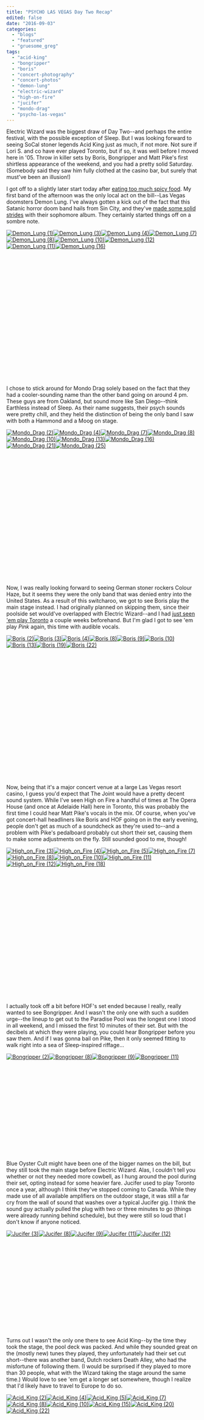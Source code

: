 ```yaml
---
title: "PSYCHO LAS VEGAS Day Two Recap"
edited: false
date: "2016-09-03"
categories:
  - "blogs"
  - "featured"
  - "gruesome_greg"
tags:
  - "acid-king"
  - "bongripper"
  - "boris"
  - "concert-photography"
  - "concert-photos"
  - "demon-lung"
  - "electric-wizard"
  - "high-on-fire"
  - "jucifer"
  - "mondo-drag"
  - "psycho-las-vegas"
---
```


Electric Wizard was the biggest draw of Day Two--and perhaps the entire festival, with the possible exception of Sleep. But I was looking forward to seeing SoCal stoner legends Acid King just as much, if not more. Not sure if Lori S. and co have ever played Toronto, but if so, it was well before I moved here in '05. Throw in killer sets by Boris, Bongripper and Matt Pike's first shirtless appearance of the weekend, and you had a pretty solid Saturday. (Somebody said they saw him fully clothed at the casino bar, but surely that must've been an illusion!)

I got off to a slightly later start today after [eating too much spicy food](https://gruesomechews.com/2016/08/30/eating-las-vegas/). My first band of the afternoon was the only local act on the bill--Las Vegas doomsters Demon Lung. I've always gotten a kick out of the fact that this Satanic horror doom band hails from Sin City, and they've [made some solid strides](https://hellbound.ca/2015/06/demon-lung-a-dracula/) with their sophomore album. They certainly started things off on a sombre note.

[![Demon_Lung (1)](https://hellbound.ca/wp-content/uploads/2016/09/Demon_Lung-1-150x150.jpg)](https://hellbound.ca/wp-content/uploads/2016/09/Demon_Lung-1.jpg)[![Demon_Lung (3)](https://hellbound.ca/wp-content/uploads/2016/09/Demon_Lung-3-150x150.jpg)](https://hellbound.ca/wp-content/uploads/2016/09/Demon_Lung-3.jpg)[![Demon_Lung (4)](https://hellbound.ca/wp-content/uploads/2016/09/Demon_Lung-4-150x150.jpg)](https://hellbound.ca/wp-content/uploads/2016/09/Demon_Lung-4.jpg)[![Demon_Lung (7)](https://hellbound.ca/wp-content/uploads/2016/09/Demon_Lung-7-150x150.jpg)](https://hellbound.ca/wp-content/uploads/2016/09/Demon_Lung-7.jpg)[![Demon_Lung (8)](https://hellbound.ca/wp-content/uploads/2016/09/Demon_Lung-8-150x150.jpg)](https://hellbound.ca/wp-content/uploads/2016/09/Demon_Lung-8.jpg)[![Demon_Lung (10)](https://hellbound.ca/wp-content/uploads/2016/09/Demon_Lung-10-150x150.jpg)](https://hellbound.ca/wp-content/uploads/2016/09/Demon_Lung-10.jpg)[![Demon_Lung (12)](https://hellbound.ca/wp-content/uploads/2016/09/Demon_Lung-12-150x150.jpg)](https://hellbound.ca/wp-content/uploads/2016/09/Demon_Lung-12.jpg)[![Demon_Lung (11)](https://hellbound.ca/wp-content/uploads/2016/09/Demon_Lung-11-150x150.jpg)](https://hellbound.ca/wp-content/uploads/2016/09/Demon_Lung-11.jpg)[![Demon_Lung (16)](https://hellbound.ca/wp-content/uploads/2016/09/Demon_Lung-16-150x150.jpg)](https://hellbound.ca/wp-content/uploads/2016/09/Demon_Lung-16.jpg)

 

 

 

 

 

 

 

 

 

 

 

I chose to stick around for Mondo Drag solely based on the fact that they had a cooler-sounding name than the other band going on around 4 pm. These guys are from Oakland, but sound more like San Diego--think Earthless instead of Sleep. As their name suggests, their psych sounds were pretty chill, and they held the distinction of being the only band I saw with both a Hammond and a Moog on stage.

[![Mondo_Drag (2)](https://hellbound.ca/wp-content/uploads/2016/09/Mondo_Drag-2-150x150.jpg)](https://hellbound.ca/wp-content/uploads/2016/09/Mondo_Drag-2.jpg)[![Mondo_Drag (4)](https://hellbound.ca/wp-content/uploads/2016/09/Mondo_Drag-4-150x150.jpg)](https://hellbound.ca/wp-content/uploads/2016/09/Mondo_Drag-4.jpg)[![Mondo_Drag (7)](https://hellbound.ca/wp-content/uploads/2016/09/Mondo_Drag-7-150x150.jpg)](https://hellbound.ca/wp-content/uploads/2016/09/Mondo_Drag-7.jpg)[![Mondo_Drag (8)](https://hellbound.ca/wp-content/uploads/2016/09/Mondo_Drag-8-150x150.jpg)](https://hellbound.ca/wp-content/uploads/2016/09/Mondo_Drag-8.jpg)[![Mondo_Drag (10)](https://hellbound.ca/wp-content/uploads/2016/09/Mondo_Drag-10-150x150.jpg)](https://hellbound.ca/wp-content/uploads/2016/09/Mondo_Drag-10.jpg)[![Mondo_Drag (13)](https://hellbound.ca/wp-content/uploads/2016/09/Mondo_Drag-13-150x150.jpg)](https://hellbound.ca/wp-content/uploads/2016/09/Mondo_Drag-13.jpg)[![Mondo_Drag (16)](https://hellbound.ca/wp-content/uploads/2016/09/Mondo_Drag-16-150x150.jpg)](https://hellbound.ca/wp-content/uploads/2016/09/Mondo_Drag-16.jpg)[![Mondo_Drag (21)](https://hellbound.ca/wp-content/uploads/2016/09/Mondo_Drag-21-150x150.jpg)](https://hellbound.ca/wp-content/uploads/2016/09/Mondo_Drag-21.jpg)[![Mondo_Drag (25)](https://hellbound.ca/wp-content/uploads/2016/09/Mondo_Drag-25-150x150.jpg)](https://hellbound.ca/wp-content/uploads/2016/09/Mondo_Drag-25.jpg)

 

 

 

 

 

 

 

 

 

 

 

Now, I was really looking forward to seeing German stoner rockers Colour Haze, but it seems they were the only band that was denied entry into the United States. As a result of this switcharoo, we got to see Boris play the main stage instead. I had originally planned on skipping them, since their poolside set would've overlapped with Electric Wizard--and I had [just seen 'em play Toronto](https://hellbound.ca/2016/08/amateur-concert-photography-hour-boris-comet-control-lees-palace-august-11-2016/) a couple weeks beforehand. But I'm glad I got to see 'em play _Pink_ again, this time with audible vocals.

[![Boris (2)](https://hellbound.ca/wp-content/uploads/2016/09/Boris-2-150x150.jpg)](https://hellbound.ca/wp-content/uploads/2016/09/Boris-2.jpg)[![Boris (3)](https://hellbound.ca/wp-content/uploads/2016/09/Boris-3-150x150.jpg)](https://hellbound.ca/wp-content/uploads/2016/09/Boris-3.jpg)[![Boris (4)](https://hellbound.ca/wp-content/uploads/2016/09/Boris-4-150x150.jpg)](https://hellbound.ca/wp-content/uploads/2016/09/Boris-4.jpg)[![Boris (8)](https://hellbound.ca/wp-content/uploads/2016/09/Boris-8-150x150.jpg)](https://hellbound.ca/wp-content/uploads/2016/09/Boris-8.jpg)[![Boris (9)](https://hellbound.ca/wp-content/uploads/2016/09/Boris-9-150x150.jpg)](https://hellbound.ca/wp-content/uploads/2016/09/Boris-9.jpg)[![Boris (10)](https://hellbound.ca/wp-content/uploads/2016/09/Boris-10-150x150.jpg)](https://hellbound.ca/wp-content/uploads/2016/09/Boris-10.jpg)[![Boris (13)](https://hellbound.ca/wp-content/uploads/2016/09/Boris-13-150x150.jpg)](https://hellbound.ca/wp-content/uploads/2016/09/Boris-13.jpg)[![Boris (19)](https://hellbound.ca/wp-content/uploads/2016/09/Boris-19-150x150.jpg)](https://hellbound.ca/wp-content/uploads/2016/09/Boris-19.jpg)[![Boris (22)](https://hellbound.ca/wp-content/uploads/2016/09/Boris-22-150x150.jpg)](https://hellbound.ca/wp-content/uploads/2016/09/Boris-22.jpg)

 

 

 

 

 

 

 

 

 

 

 

Now, being that it's a major concert venue at a large Las Vegas resort casino, I guess you'd expect that The Joint would have a pretty decent sound system. While I've seen High on Fire a handful of times at The Opera House (and once at Adelaide Hall) here in Toronto, this was probably the first time I could hear Matt Pike's vocals in the mix. Of course, when you've got concert-hall headliners like Boris and HOF going on in the early evening, people don't get as much of a soundcheck as they're used to--and a problem with Pike's pedalboard probably cut short their set, causing them to make some adjustments on the fly. Still sounded good to me, though!

[![High_on_Fire (3)](https://hellbound.ca/wp-content/uploads/2016/09/High_on_Fire-3-150x150.jpg)](https://hellbound.ca/wp-content/uploads/2016/09/High_on_Fire-3.jpg)[![High_on_Fire (4)](https://hellbound.ca/wp-content/uploads/2016/09/High_on_Fire-4-150x150.jpg)](https://hellbound.ca/wp-content/uploads/2016/09/High_on_Fire-4.jpg)[![High_on_Fire (5)](https://hellbound.ca/wp-content/uploads/2016/09/High_on_Fire-5-150x150.jpg)](https://hellbound.ca/wp-content/uploads/2016/09/High_on_Fire-5.jpg)[![High_on_Fire (7)](https://hellbound.ca/wp-content/uploads/2016/09/High_on_Fire-7-150x150.jpg)](https://hellbound.ca/wp-content/uploads/2016/09/High_on_Fire-7.jpg)[![High_on_Fire (8)](https://hellbound.ca/wp-content/uploads/2016/09/High_on_Fire-8-150x150.jpg)](https://hellbound.ca/wp-content/uploads/2016/09/High_on_Fire-8.jpg)[![High_on_Fire (10)](https://hellbound.ca/wp-content/uploads/2016/09/High_on_Fire-10-150x150.jpg)](https://hellbound.ca/wp-content/uploads/2016/09/High_on_Fire-10.jpg)[![High_on_Fire (11)](https://hellbound.ca/wp-content/uploads/2016/09/High_on_Fire-11-150x150.jpg)](https://hellbound.ca/wp-content/uploads/2016/09/High_on_Fire-11.jpg)[![High_on_Fire (12)](https://hellbound.ca/wp-content/uploads/2016/09/High_on_Fire-12-150x150.jpg)](https://hellbound.ca/wp-content/uploads/2016/09/High_on_Fire-12.jpg)[![High_on_Fire (18)](https://hellbound.ca/wp-content/uploads/2016/09/High_on_Fire-18-150x150.jpg)](https://hellbound.ca/wp-content/uploads/2016/09/High_on_Fire-18.jpg)

 

 

 

 

 

 

 

 

 

 

 

I actually took off a bit before HOF's set ended because I really, really wanted to see Bongripper. And I wasn't the only one with such a sudden urge--the lineup to get out to the Paradise Pool was the longest one I stood in all weekend, and I missed the first 10 minutes of their set. But with the decibels at which they were playing, you could hear Bongripper before you saw them. And if I was gonna bail on Pike, then it only seemed fitting to walk right into a sea of Sleep-inspired riffage...

[![Bongripper (2)](https://hellbound.ca/wp-content/uploads/2016/09/Bongripper-2-150x150.jpg)](https://hellbound.ca/wp-content/uploads/2016/09/Bongripper-2.jpg)[![Bongripper (8)](https://hellbound.ca/wp-content/uploads/2016/09/Bongripper-8-150x150.jpg)](https://hellbound.ca/wp-content/uploads/2016/09/Bongripper-8.jpg)[![Bongripper (9)](https://hellbound.ca/wp-content/uploads/2016/09/Bongripper-9-150x150.jpg)](https://hellbound.ca/wp-content/uploads/2016/09/Bongripper-9.jpg)[![Bongripper (11)](https://hellbound.ca/wp-content/uploads/2016/09/Bongripper-11-150x150.jpg)](https://hellbound.ca/wp-content/uploads/2016/09/Bongripper-11.jpg)

 

 

 

 

 

 

 

 

Blue Oyster Cult might have been one of the bigger names on the bill, but they still took the main stage before Electric Wizard. Alas, I couldn't tell you whether or not they needed more cowbell, as I hung around the pool during their set, opting instead for some heavier fare. Jucifer used to play Toronto once a year, although I think they've stopped coming to Canada. While they made use of all available amplifiers on the outdoor stage, it was still a far cry from the wall of sound that washes over a typical Jucifer gig. I think the sound guy actually pulled the plug with two or three minutes to go (things were already running behind schedule), but they were still so loud that I don't know if anyone noticed.

[![Jucifer (3)](https://hellbound.ca/wp-content/uploads/2016/09/Jucifer-3-150x150.jpg)](https://hellbound.ca/wp-content/uploads/2016/09/Jucifer-3.jpg)[![Jucifer (8)](https://hellbound.ca/wp-content/uploads/2016/09/Jucifer-8-150x150.jpg)](https://hellbound.ca/wp-content/uploads/2016/09/Jucifer-8.jpg)[![Jucifer (9)](https://hellbound.ca/wp-content/uploads/2016/09/Jucifer-9-150x150.jpg)](https://hellbound.ca/wp-content/uploads/2016/09/Jucifer-9.jpg)[![Jucifer (11)](https://hellbound.ca/wp-content/uploads/2016/09/Jucifer-11-150x150.jpg)](https://hellbound.ca/wp-content/uploads/2016/09/Jucifer-11.jpg)[![Jucifer (12)](https://hellbound.ca/wp-content/uploads/2016/09/Jucifer-12-150x150.jpg)](https://hellbound.ca/wp-content/uploads/2016/09/Jucifer-12.jpg)

 

 

 

 

 

 

 

 

Turns out I wasn't the only one there to see Acid King--by the time they took the stage, the pool deck was packed. And while they sounded great on the (mostly new) tunes they played, they unfortunately had their set cut short--there was another band, Dutch rockers Death Alley, who had the misfortune of following them. (I would be surprised if they played to more than 30 people, what with the Wizard taking the stage around the same time.) Would love to see 'em get a longer set somewhere, though I realize that I'd likely have to travel to Europe to do so.

[![Acid_King (2)](https://hellbound.ca/wp-content/uploads/2016/09/Acid_King-2-150x150.jpg)](https://hellbound.ca/wp-content/uploads/2016/09/Acid_King-2.jpg)[![Acid_King (4)](https://hellbound.ca/wp-content/uploads/2016/09/Acid_King-4-150x150.jpg)](https://hellbound.ca/wp-content/uploads/2016/09/Acid_King-4.jpg)[![Acid_King (5)](https://hellbound.ca/wp-content/uploads/2016/09/Acid_King-5-150x150.jpg)](https://hellbound.ca/wp-content/uploads/2016/09/Acid_King-5.jpg)[![Acid_King (7)](https://hellbound.ca/wp-content/uploads/2016/09/Acid_King-7-150x150.jpg)](https://hellbound.ca/wp-content/uploads/2016/09/Acid_King-7.jpg)[![Acid_King (8)](https://hellbound.ca/wp-content/uploads/2016/09/Acid_King-8-150x150.jpg)](https://hellbound.ca/wp-content/uploads/2016/09/Acid_King-8.jpg)[![Acid_King (10)](https://hellbound.ca/wp-content/uploads/2016/09/Acid_King-10-150x150.jpg)](https://hellbound.ca/wp-content/uploads/2016/09/Acid_King-10.jpg)[![Acid_King (15)](https://hellbound.ca/wp-content/uploads/2016/09/Acid_King-15-150x150.jpg)](https://hellbound.ca/wp-content/uploads/2016/09/Acid_King-15.jpg)[![Acid_King (20)](https://hellbound.ca/wp-content/uploads/2016/09/Acid_King-20-150x150.jpg)](https://hellbound.ca/wp-content/uploads/2016/09/Acid_King-20.jpg)[![Acid_King (22)](https://hellbound.ca/wp-content/uploads/2016/09/Acid_King-22-150x150.jpg)](https://hellbound.ca/wp-content/uploads/2016/09/Acid_King-22.jpg)

 

 

 

 

 

 

 

 

 

 

 

Although these might be some of my shittiest pictures of the entire festival, Electric Wizard still put on a pretty amazing set. I just couldn't get close enough to adequately capture it--they don't give out photo passes to a guy with a Canon PowerShot!

[![Electric_Wizard (5)](https://hellbound.ca/wp-content/uploads/2016/09/Electric_Wizard-5-150x150.jpg)](https://hellbound.ca/wp-content/uploads/2016/09/Electric_Wizard-5.jpg)[![Electric_Wizard (7)](https://hellbound.ca/wp-content/uploads/2016/09/Electric_Wizard-7-150x150.jpg)](https://hellbound.ca/wp-content/uploads/2016/09/Electric_Wizard-7.jpg)[![Electric_Wizard (11)](https://hellbound.ca/wp-content/uploads/2016/09/Electric_Wizard-11-150x150.jpg)](https://hellbound.ca/wp-content/uploads/2016/09/Electric_Wizard-11.jpg)[![Electric_Wizard (14)](https://hellbound.ca/wp-content/uploads/2016/09/Electric_Wizard-14-150x150.jpg)](https://hellbound.ca/wp-content/uploads/2016/09/Electric_Wizard-14.jpg)[![Electric_Wizard (19)](https://hellbound.ca/wp-content/uploads/2016/09/Electric_Wizard-19-150x150.jpg)](https://hellbound.ca/wp-content/uploads/2016/09/Electric_Wizard-19.jpg)[![Electric_Wizard (24)](https://hellbound.ca/wp-content/uploads/2016/09/Electric_Wizard-24-150x150.jpg)](https://hellbound.ca/wp-content/uploads/2016/09/Electric_Wizard-24.jpg)[![Electric_Wizard (26)](https://hellbound.ca/wp-content/uploads/2016/09/Electric_Wizard-26-150x150.jpg)](https://hellbound.ca/wp-content/uploads/2016/09/Electric_Wizard-26.jpg)[![Electric_Wizard (29)](https://hellbound.ca/wp-content/uploads/2016/09/Electric_Wizard-29-150x150.jpg)](https://hellbound.ca/wp-content/uploads/2016/09/Electric_Wizard-29.jpg)[![Electric_Wizard (30)](https://hellbound.ca/wp-content/uploads/2016/09/Electric_Wizard-30-150x150.jpg)](https://hellbound.ca/wp-content/uploads/2016/09/Electric_Wizard-30.jpg)

 

 

 

 

 

 

 

 

 

 

 

(My pictures from the third and final day of Psycho Las Vegas will probably be posted tomorrow. Stay tuned!)
